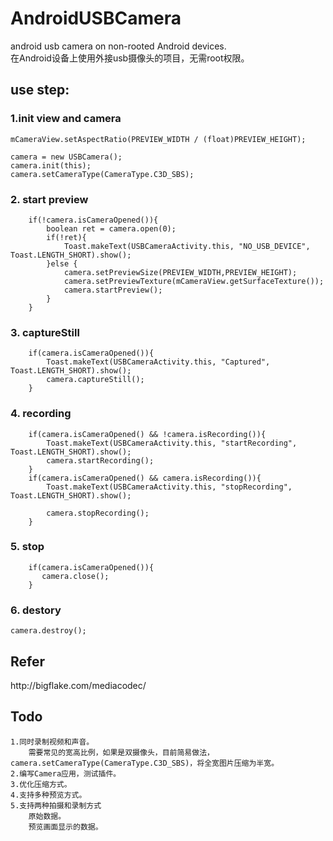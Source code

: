 # AndroidUSBCamera
android usb camera on non-rooted Android devices.<br/>
在Android设备上使用外接usb摄像头的项目，无需root权限。


<h2>use step:</h2>
<h3>1.init view and camera</h3>

    mCameraView.setAspectRatio(PREVIEW_WIDTH / (float)PREVIEW_HEIGHT);

    camera = new USBCamera();
    camera.init(this);
    camera.setCameraType(CameraType.C3D_SBS);

<h3>2. start preview</h3>

        if(!camera.isCameraOpened()){
            boolean ret = camera.open(0);
            if(!ret){
                Toast.makeText(USBCameraActivity.this, "NO_USB_DEVICE", Toast.LENGTH_SHORT).show();
            }else {
                camera.setPreviewSize(PREVIEW_WIDTH,PREVIEW_HEIGHT);
                camera.setPreviewTexture(mCameraView.getSurfaceTexture());
                camera.startPreview();
            }
        }
<h3>3. captureStill</h3>

        if(camera.isCameraOpened()){
            Toast.makeText(USBCameraActivity.this, "Captured", Toast.LENGTH_SHORT).show();
            camera.captureStill();
        }
<h3>4. recording </h3>

        if(camera.isCameraOpened() && !camera.isRecording()){
            Toast.makeText(USBCameraActivity.this, "startRecording", Toast.LENGTH_SHORT).show();
            camera.startRecording();
        }
        if(camera.isCameraOpened() && camera.isRecording()){
            Toast.makeText(USBCameraActivity.this, "stopRecording", Toast.LENGTH_SHORT).show();

            camera.stopRecording();
        }
<h3>5. stop</h3>

        if(camera.isCameraOpened()){
           camera.close();
        }

<h3>6. destory</h3>

    camera.destroy();


<h2>Refer</h2>
http://bigflake.com/mediacodec/

<h2>Todo</h2>

    1.同时录制视频和声音。
        需要常见的宽高比例，如果是双摄像头，目前简易做法，camera.setCameraType(CameraType.C3D_SBS)，将全宽图片压缩为半宽。
    2.编写Camera应用，测试插件。
    3.优化压缩方式。
    4.支持多种预览方式。
    5.支持两种拍摄和录制方式
        原始数据。
        预览画面显示的数据。







